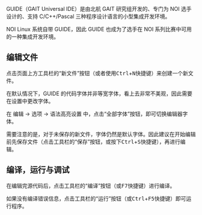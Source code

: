 GUIDE（GAIT Universal IDE）是由北航 GAIT 研究组开发的、专门为 NOI 选手设计的、支持 C/C++/Pascal 三种程序设计语言的小型集成开发环境。

NOI Linux 系统自带 GUIDE，因此 GUIDE 也成为了选手在 NOI 系列比赛中可用的一种集成开发环境。

## 编辑文件

点击页面上方工具栏的“新文件”按钮（或者使用<kbd>Ctrl</kbd>+<kbd>N</kbd>快捷键）来创建一个新文件。

在默认情况下，GUIDE 的代码字体并非等宽字体，看上去非常不美观，因此需要在设置中更改字体。

在 编辑 -> 选项 -> 语法高亮设置 中，点击“全部字体”按钮，即可切换编辑器字体。

需要注意的是，对于未保存的新文件，字体仍然是默认字体。因此建议在开始编辑前先保存文件（点击工具栏的“保存”按钮，或按下<kbd>Ctrl</kbd>+<kbd>S</kbd>快捷键），再进行编辑。

## 编译，运行与调试

在编辑完源代码后，点击工具栏的“编译”按钮（或<kbd>F7</kbd>快捷键）进行编译。

如果没有编译错误信息，点击工具栏的“运行”按钮（或<kbd>Ctrl</kbd>+<kbd>F5</kbd>快捷键）即可运行程序。
